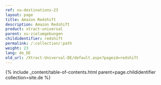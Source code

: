 ```yaml
---
ref: xu-destinations-23
layout: page
title: Amazon Redshift
description: Amazon Redshift
product: xtract-universal
parent: xu-zielumgebungen
childidentifier: redshift
permalink: /:collection/:path
weight: 23
lang: de_DE
old_url: /Xtract-Universal-DE/default.aspx?pageid=redshift
---
```



{% include _content/table-of-contents.html parent=page.childidentifier collection=site.de %}